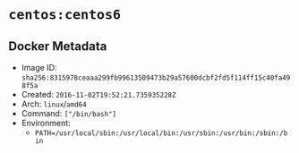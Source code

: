# `centos:centos6`

## Docker Metadata

- Image ID: `sha256:8315978ceaaa299fb99613509473b29a57600dcbf2fd5f114ff15c40fa498f5a`
- Created: `2016-11-02T19:52:21.735935228Z`
- Arch: `linux`/`amd64`
- Command: `["/bin/bash"]`
- Environment:
  - `PATH=/usr/local/sbin:/usr/local/bin:/usr/sbin:/usr/bin:/sbin:/bin`
